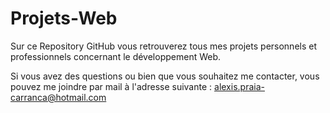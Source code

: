 # Projets-Web

Sur ce Repository GitHub vous retrouverez tous mes projets personnels et professionnels concernant le développement Web.

Si vous avez des questions ou bien que vous souhaitez me contacter, vous pouvez me joindre par mail à l'adresse suivante : alexis.praia-carranca@hotmail.com
